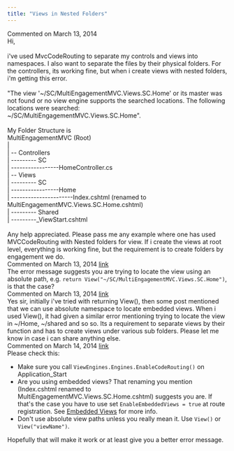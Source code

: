 ```yaml
---
title: "Views in Nested Folders"
---
```

<div id="post1222299" class="discussion-comment op">
   <div class="discussion-header">Commented on 
      <time datetime="2014-03-13T04:37:20.607-07:00" title="2014-03-13T04:37:20.607-07:00">March 13, 2014</time>
   </div>
   <div class="discussion-message">Hi,<br />
<br />
i've used MvcCodeRouting to separate my controls and views into namespaces. I also want to separate the files by their physical folders. For the controllers, its working fine, but when i create views with nested folders, i'm getting this error.<br />
<br />
&quot;The view '~/SC/MultiEngagementMVC.Views.SC.Home' or its master was not found or no view engine supports the searched locations. The following locations were searched:<br />
~/SC/MultiEngagementMVC.Views.SC.Home&quot;.<br />
<br />
My Folder Structure is<br />
MultiEngagementMVC (Root)<br />
|<br />
| -- Controllers<br />
| --------- SC<br />
| -----------------HomeController.cs<br />
| -- Views<br />
| --------- SC<br />
| -----------------Home<br />
| ----------------------Index.cshtml (renamed to MultiEngagementMVC.Views.SC.Home.cshtml)<br />
| --------- Shared<br />
| ---------_ViewStart.cshtml<br />
<br />
Any help appreciated. Please pass me any example where one has used MVCCodeRouting with Nested folders for view. If i create the views at root level, everything is working fine, but the requirement is to create folders by engagement we do.<br />
</div>
</div>
<div id="post1222347" class="discussion-comment">
   <div class="discussion-header">Commented on 
      <time datetime="2014-03-13T07:20:47.05-07:00" title="2014-03-13T07:20:47.05-07:00">March 13, 2014</time> <a href="#post1222347" class="post-link">link</a></div>
   <div class="discussion-message">The error message suggests you are trying to locate the view using an absolute path, e.g. <code>return View(&quot;~/SC/MultiEngagementMVC.Views.SC.Home&quot;)</code>, is that the case?<br />
</div>
</div>
<div id="post1222624" class="discussion-comment">
   <div class="discussion-header">Commented on 
      <time datetime="2014-03-13T22:58:15.093-07:00" title="2014-03-13T22:58:15.093-07:00">March 13, 2014</time> <a href="#post1222624" class="post-link">link</a></div>
   <div class="discussion-message">Yes sir, initially i've tried with returning View(), then some post mentioned that we can use absolute namespace to locate embedded views. When i used View(), it had given a similar error mentioning trying to locate the view in ~/Home, ~/shared and so so. Its a requirement to separate views by their function and has to create views under various sub folders. Please let me know in case i can share anything else.<br />
</div>
</div>
<div id="post1222787" class="discussion-comment">
   <div class="discussion-header">Commented on 
      <time datetime="2014-03-14T07:43:25.76-07:00" title="2014-03-14T07:43:25.76-07:00">March 14, 2014</time> <a href="#post1222787" class="post-link">link</a></div>
   <div class="discussion-message">Please check this:<br />
<ul>
<li>Make sure you call <code>ViewEngines.Engines.EnableCodeRouting()</code> on Application_Start</li>
<li>Are you using embedded views? That renaming you mention (Index.cshtml renamed to MultiEngagementMVC.Views.SC.Home.cshtml) suggests you are. If that's the case you have to use set <code>EnableEmbeddedViews = true</code> at route registration. See <a href="https://github.com/maxtoroq/MvcCodeRouting/blob/master/docs/Embedded-Views.md" rel="nofollow">Embedded Views</a> for more info.</li>
<li>
Don't use absolute view paths unless you really mean it. Use <code>View()</code> or <code>View(&quot;viewName&quot;)</code>.<br />
</li>
</ul>
Hopefully that will make it work or at least give you a better error message.<br />
</div>
</div>